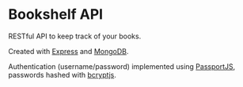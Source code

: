 # Bookshelf API

RESTful API to keep track of your books. 

Created with [Express](https://expressjs.com/) and [MongoDB](https://www.mongodb.com/).

Authentication (username/password) implemented using [PassportJS](https://www.passportjs.org/), passwords hashed with [bcryptjs](https://www.npmjs.com/package/bcryptjs).

